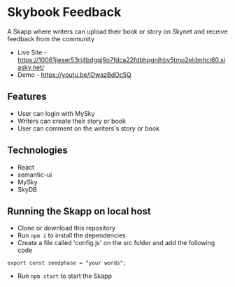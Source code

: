 # Skybook Feedback
A Skapp where writers can upload their book or story on Skynet and receive feedback from the community

- Live Site - https://10061jieser53rj4bdgqj9o7fdca22fdbhpgnihbv5tmo2eldmhci60.siasky.net/
- Demo - https://youtu.be/iDwazBdOc5Q

## Features
- User can login with MySky
- Writers can create their story or book
- User can comment on the writers's story or book

## Technologies
- React
- semantic-ui
- MySky
- SkyDB

## Running the Skapp on local host
- Clone or download this repository
- Run `npm i` to install the dependencies
- Create a file called 'config.js' on the src folder and add the following code
```
export const seedphase = "your words";
```
- Run `npm start` to start the Skapp